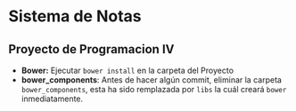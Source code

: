 # Sistema de Notas
## Proyecto de Programacion IV
* **Bower:** Ejecutar `bower install` en la carpeta del Proyecto
* **bower_components**: Antes de hacer algún commit, eliminar la
carpeta `bower_components`, esta ha sido remplazada por `libs` la
cuál creará `bower` inmediatamente.
